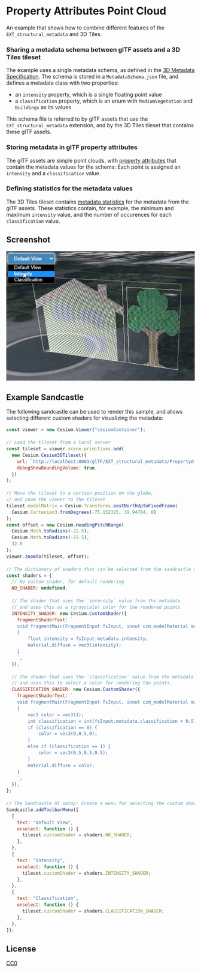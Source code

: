 # Property Attributes Point Cloud

An example that shows how to combine different features of the `EXT_structural_metadata` and 3D Tiles.

### Sharing a metadata schema between glTF assets and a 3D Tiles tileset

The example uses a single metadata schema, as defined in the [3D Metadata Specification](https://github.com/CesiumGS/3d-tiles/tree/draft-1.1/specification/Metadata). The schema is stored in a `MetadataSchema.json` file, and defines a metadata class with two properties:

- an `intensity` property, which is a single floating point value
- a `classification` property, which is an enum with `MediumVegetation` and `Buildings` as its values

This schema file is referred to by glTF assets that use the `EXT_structural_metadata` extension, and by the 3D Tiles tileset that contains these glTF assets.

### Storing metadata in glTF property attributes

The glTF assets are simple point clouds, with [property attributes](https://github.com/CesiumGS/glTF/tree/proposal-EXT_structural_metadata/extensions/2.0/Vendor/EXT_structural_metadata#property-attributes) that contain the metadata values for the schema: Each point is assigned an `intensity` and a `classification` value.

### Defining statistics for the metadata values

The 3D Tiles tileset contains [metadata statistics](https://github.com/CesiumGS/3d-tiles/tree/draft-1.1/specification#metadata-statistics) for the metadata from the glTF assets. These statistics contain, for example, the minimum and maximum `intensity` value, and the number of occurences for each `classification` value.

## Screenshot

![Screenshot](screenshot/PropertyAttributesPointCloud.gif)

## Example Sandcastle

The following sandcastle can be used to render this sample, and allows selecting different custom shaders for visualizing the metadata:

```JavaScript
const viewer = new Cesium.Viewer("cesiumContainer");

// Load the tileset from a local server
const tileset = viewer.scene.primitives.add(
  new Cesium.Cesium3DTileset({
    url: `http://localhost:8003/glTF/EXT_structural_metadata/PropertyAttributesPointCloud//tileset.json`,
    debugShowBoundingVolume: true,
  })
);

// Move the tileset to a certain position on the globe,
// and zoom the viewer to the tileset
tileset.modelMatrix = Cesium.Transforms.eastNorthUpToFixedFrame(
  Cesium.Cartesian3.fromDegrees(-75.152325, 39.94704, 0)
);
const offset = new Cesium.HeadingPitchRange(
  Cesium.Math.toRadians(-22.5),
  Cesium.Math.toRadians(-22.5),
  32.0
);
viewer.zoomTo(tileset, offset);

// The dictionary of shaders that can be selected from the sandcastle menu:
const shaders = {
  // No custom shader, for default rendering
  NO_SHADER: undefined,

  // The shader that uses the `intensity` value from the metadata
  // and uses this as a (grayscale) color for the rendered points
  INTENSITY_SHADER: new Cesium.CustomShader({
    fragmentShaderText: `
    void fragmentMain(FragmentInput fsInput, inout czm_modelMaterial material)
    {
        float intensity = fsInput.metadata.intensity;
        material.diffuse = vec3(intensity);
    }
    `,
  }),

  // The shader that uses the `classification` value from the metadata
  // and uses this to select a color for rendering the points.
  CLASSIFICATION_SHADER: new Cesium.CustomShader({
    fragmentShaderText: `
    void fragmentMain(FragmentInput fsInput, inout czm_modelMaterial material)
    {
        vec3 color = vec3(1);
        int classification = int(fsInput.metadata.classification + 0.5);
        if (classification == 0) {
            color = vec3(0,0.5,0);
        }
        else if (classification == 1) {
            color = vec3(0.5,0.5,0.5);
        }
        material.diffuse = color;
    }
    `,
  }),
};

// The Sandcastle UI setup: Create a menu for selecting the custom shaders
Sandcastle.addToolbarMenu([
  {
    text: "Default View",
    onselect: function () {
      tileset.customShader = shaders.NO_SHADER;
    },
  },
  {
    text: "Intensity",
    onselect: function () {
      tileset.customShader = shaders.INTENSITY_SHADER;
    },
  },
  {
    text: "Classification",
    onselect: function () {
      tileset.customShader = shaders.CLASSIFICATION_SHADER;
    },
  },
]);
```

## License

[CC0](https://creativecommons.org/share-your-work/public-domain/cc0/)
